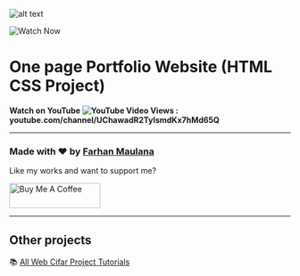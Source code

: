 ![alt text](https://github.com/farhanmaulana2727/portofolio/blob/main/hero-bg.png?raw=true)


![Watch Now](./img/Design.jpg)
# One page Portfolio Website (HTML CSS Project)
**Watch on YouTube ![YouTube Video Views](https://img.shields.io/youtube.com/channel/UChawadR2TyIsmdKx7hMd65Q?style=social) : youtube.com/channel/UChawadR2TyIsmdKx7hMd65Q**

---

### Made with ❤️ by [Farhan Maulana](https://www.instagram.com/kyadj_/)

Like my works and want to support me?

<a href="https://www.buymeacoffee.com/farhanmaulana" target="_blank"><img src="https://cdn.buymeacoffee.com/buttons/v2/default-blue.png" alt="Buy Me A Coffee" style="height: 45px !important;width: 162.75px !important;" ></a>

---

## Other projects

📚 [All Web Cifar Project Tutorials](https://github.com/ShaifArfan/wc-project-tutorials)
  


